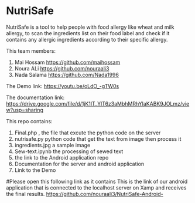 # NutriSafe
NutriSafe is a tool to help people with food allergy like wheat and milk allergy, to scan the ingredients list on their food label and check if it contains any allergic ingredients according to their specific allergy.

This team members:
1) Mai Hossam https://github.com/maihossam
2) Noura ALi  https://github.com/nouraali3
3) Nada Salama https://github.com/Nada1996

The Demo link:
https://youtu.be/oLdO_-gTW0s

The documentation link:
https://drive.google.com/file/d/1jK1lT_YlT6z3aMbhMRhYIaKABK9JOLmz/view?usp=sharing

This repo contains:
1) Final.php , the file that excute the python code on the server
2) nutrisafe.py python code that get the text from image then process it
3) ingredients.jpg a sample image
4) Sew-text.ipynb the processing of sewed text
5) the link to the Android application repo
6) Documentation for the server and android application
7) Link to the Demo


#Please open this following link as it contains
This is the link of our android application that is connected to the localhost server on Xamp and receives the final results.
https://github.com/nouraali3/NutriSafe-Android-
